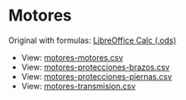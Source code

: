 # Motores
Original with formulas: [LibreOffice Calc (.ods)](assets/src/motores.ods)
- View: [motores-motores.csv](assets/motores-motores.csv)
- View: [motores-protecciones-brazos.csv](assets/motores-protecciones-brazos.csv)
- View: [motores-protecciones-piernas.csv](assets/motores-protecciones-piernas.csv)
- View: [motores-transmision.csv](assets/motores-transmision.csv)
